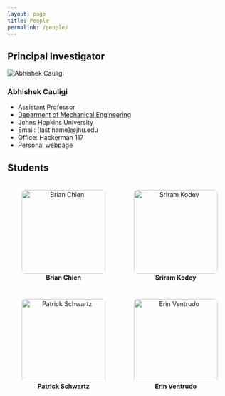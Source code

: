 ```yaml
---
layout: page
title: People
permalink: /people/
---
```


## Principal Investigator
<div class="pi-profile">
    <div class="pi-image">
        <img src="../assets/img/Cauligi.png" alt="Abhishek Cauligi">
    </div>
    <div class="pi-info">
        <h3>Abhishek Cauligi</h3>
        <ul>
            <li>Assistant Professor </li>
            <li><a href="https://me.jhu.edu">Deparment of Mechanical Engineering</a></li>
            <li>Johns Hopkins University</li>
            <li>Email: [last name]@jhu.edu </li>
            <li>Office: Hackerman 117 </li>
            <li><a href="https://acauligi.github.io">Personal webpage</a></li>
        </ul>
    </div>
</div>

## Students

<style>
.student-container {
  display: inline-block;
  margin: 20px;
  text-align: center;
  cursor: pointer;
  transition: transform 0.2s;
}

.student-container:hover {
  transform: scale(1.05);
}

.student-bio {
  display: none;
  margin-top: 15px;
  padding: 15px;
  background-color: #f8f9fa;
  border-radius: 8px;
  box-shadow: 0 2px 4px rgba(0,0,0,0.1);
  text-align: left;
  max-width: 300px;
}

.student-bio.active {
  display: block;
}
</style>

<div style="display: flex; flex-wrap: wrap; justify-content: space-around;">

<div class="student-container" onclick="toggleBio('bio-chien')">
  <img src="../assets/img/bchien.png" alt="Brian Chien" style="width: 187.5px; height: 187.5px; object-fit: cover; border-radius: 8px;">
  <br><strong>Brian Chien</strong>
  <div id="bio-chien" class="student-bio">
    <h4>Master's Student</h4>
    <p>Brian Chien is a master's student in Robotics. He is interested in learning-based path planning and control for field robots so that they can adapt safely and robustly in uncertain environments.</p>
  </div>
</div>

<div class="student-container" onclick="toggleBio('bio-kodey')">
  <img src="../assets/img/skodey.jpeg" alt="Sriram Kodey" style="width: 187.5px; height: 187.5px; object-fit: cover; border-radius: 8px;">
  <br><strong>Sriram Kodey</strong>
  <div id="bio-kodey" class="student-bio">
    <h4>PhD Student</h4>
    <p>Sriram is a first-year PhD student with an MS in Mechanical Engineering from the University of Washington, Seattle, and a BE from BITS Pilani. His research interests lie at the intersection of AI and control theory for autonomous systems.</p>
  </div>
</div>

<div class="student-container" onclick="toggleBio('bio-schwartz')">
  <img src="../assets/img/pschwartz.jpeg" alt="Patrick Schwartz" style="width: 187.5px; height: 187.5px; object-fit: cover; border-radius: 8px;">
  <br><strong>Patrick Schwartz</strong>
  <div id="bio-schwartz" class="student-bio">
    <h4>PhD Student</h4>
    <p>Patrick is a first year graduate student who completed his BS in Mechanical Engineering at Notre Dame University. Patrick is interested in developing adapting data-driven control techniques for spacecraft systems.</p>
  </div>
</div>

<div class="student-container" onclick="toggleBio('bio-ventrudo')">
  <img src="../assets/img/eventrudo.jpg" alt="Erin Ventrudo" style="width: 187.5px; height: 187.5px; object-fit: cover; border-radius: 8px;">
  <br><strong>Erin Ventrudo</strong>
  <div id="bio-ventrudo" class="student-bio">
    <h4>Undergraduate Student</h4>
    <p>Erin ('27) is a Mechanical Engineering undergraduate interested in pursuing aerospace and robotics in extreme environments.</p>
  </div>
</div>

</div>

<script>
function toggleBio(bioId) {
  // Close all other bios first
  var allBios = document.querySelectorAll('.student-bio');
  allBios.forEach(function(bio) {
    if (bio.id !== bioId) {
      bio.classList.remove('active');
    }
  });

  // Toggle the clicked bio
  var bio = document.getElementById(bioId);
  bio.classList.toggle('active');
}
</script>